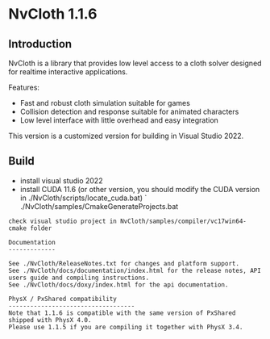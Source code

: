 NvCloth 1.1.6
===========

Introduction
------------

NvCloth is a library that provides low level access to a cloth solver designed for realtime interactive applications.

Features:
* Fast and robust cloth simulation suitable for games
* Collision detection and response suitable for animated characters
* Low level interface with little overhead and easy integration

This version is a customized version for building in Visual Studio 2022.

Build
-------------
- install visual studio 2022 
- install CUDA 11.6 (or other version, you should modify the CUDA version in ./NvCloth/scripts/locate_cuda.bat)
`
./NvCloth/samples/CmakeGenerateProjects.bat
```
check visual studio project in NvCloth/samples/compiler/vc17win64-cmake folder

Documentation
-------------

See ./NvCloth/ReleaseNotes.txt for changes and platform support.
See ./NvCloth/docs/documentation/index.html for the release notes, API users guide and compiling instructions.
See ./NvCloth/docs/doxy/index.html for the api documentation.

PhysX / PxShared compatibility
-----------------------------------
Note that 1.1.6 is compatible with the same version of PxShared shipped with PhysX 4.0.
Please use 1.1.5 if you are compiling it together with PhysX 3.4.
